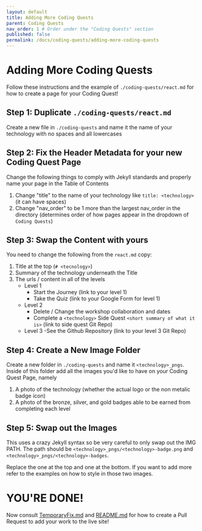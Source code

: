 ```yaml
---
layout: default
title: Adding More Coding Quests
parent: Coding Quests
nav_order: 1 # Order under the "Coding Quests" section
published: false
permalink: /docs/coding-quests/adding-more-coding-quests
---
```


# Adding More Coding Quests

Follow these instructions and the example of `./coding-quests/react.md` for how to create a page for your Coding Quest!

## Step 1: Duplicate `./coding-quests/react.md`

Create a new file in `./coding-quests` and name it the name of your technology with no spaces and all lowercases

## Step 2: Fix the Header Metadata for your new Coding Quest Page

Change the following things to comply with Jekyll standards and properly name your page in the Table of Contents

1. Change "title" to the name of your technology like `title: <technology>` (it can have spaces)
2. Change "nav_order" to be 1 more than the largest nav_order in the directory (determines order of how pages appear in the dropdown of `Coding Quests`)

## Step 3: Swap the Content with yours

You need to change the following from the `react.md` copy:

1. Title at the top (`# <tecnology>`)
2. Summary of the technology underneath the Title
3. The urls / content in all of the levels
   - Level 1
     - Start the Journey (link to your level 1)
     - Take the Quiz (link to your Google Form for level 1)
   - Level 2
     - Delete / Change the workshop collaboration and dates
     - Complete a `<technology>` Side Quest `<short summary of what it is>` (link to side quest Git Repo)
   - Level 3
     -See the Github Repository (link to your level 3 Git Repo)

## Step 4: Create a New Image Folder

Create a new folder in `./coding-quests` and name it `<technology>_pngs`. Inside of this folder add all the images you'd like to have on your Coding Quest Page, namely

1. A photo of the technology (whether the actual logo or the non metalic badge icon)
2. A photo of the bronze, silver, and gold badges able to be earned from completing each level

## Step 5: Swap out the Images

This uses a crazy Jekyll syntax so be very careful to only swap out the IMG PATH. The path should be `<technology>_pngs/<technology>-badge.png` and `<technology>_pngs/<technology>-badges`.

Replace the one at the top and one at the bottom. If you want to add more refer to the examples on how to style in those two images.

# YOU'RE DONE!

Now consult [TemporaryFix.md](./TemporaryFix.md) and [README.md](./README.md) for how to create a Pull Request to add your work to the live site!
